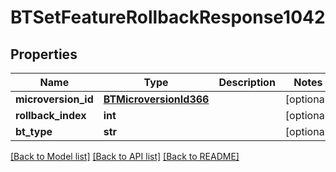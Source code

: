 # BTSetFeatureRollbackResponse1042

## Properties
Name | Type | Description | Notes
------------ | ------------- | ------------- | -------------
**microversion_id** | [**BTMicroversionId366**](BTMicroversionId366.md) |  | [optional] 
**rollback_index** | **int** |  | [optional] 
**bt_type** | **str** |  | [optional] 

[[Back to Model list]](../README.md#documentation-for-models) [[Back to API list]](../README.md#documentation-for-api-endpoints) [[Back to README]](../README.md)


